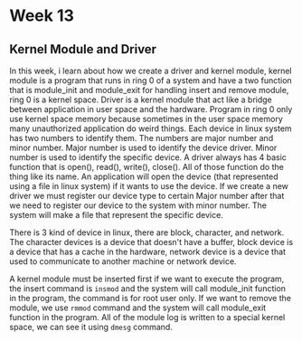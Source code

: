 # Week 13

## Kernel Module and Driver

In this week, i learn about how we create a driver and kernel module, kernel module is a program that runs in ring 0 of a system and have a two function that is module_init and module_exit for handling insert and remove module, ring 0 is a kernel space.  Driver is a kernel module that act like a bridge between application in user space and the hardware. Program in ring 0 only use kernel space memory because sometimes in the user space memory many unauthorized application do weird things. Each device in linux system has two numbers to identify them. The numbers are major number and minor number.  Major number is used to identify the device driver. Minor number is used to identify the specific device. A driver always has 4 basic function that is open(), read(), write(), close(). All of those function do the thing like its name. An application will open the device (that represented using a file in linux system) if it wants to use the device. If we create a new driver we must register our device type to certain Major number after that we need to register our device to the system with minor number. The system will make a file that represent the specific device.

There is 3 kind of device in linux, there are block, character, and network. The character devices is a device that doesn't have a buffer, block device is  a device that has a cache in the hardware, network device is a device that used to communicate to another machine or network device.

A kernel module must be inserted first if we want to execute the program, the insert command is `insmod` and the system will call module_init function in the program, the command is for root user only. If we want to remove the module, we use `rmmod` command and the system will call module_exit function in the program. All of the module log is written to a special kernel space, we can see it using `dmesg` command.  